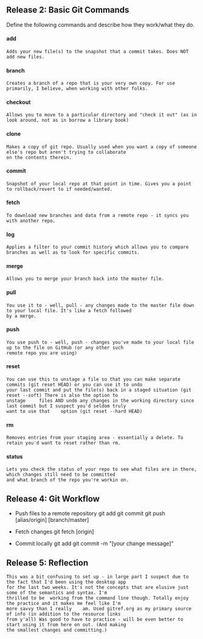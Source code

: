 ## Release 2: Basic Git Commands
Define the following commands and describe how they work/what they do.  


#### add
	Adds your new file(s) to the snapshot that a commit takes. Does NOT add new files.

#### branch
	Creates a branch of a repo that is your very own copy. For use primarily, I believe, when working with other folks.

#### checkout
	Allows you to move to a particular directory and "check it out" (as in look around, not as in borrow a library book)

#### clone
	Makes a copy of git repo. Usually used when you want a copy of someone else's repo but aren't trying to collaborate 
	on the contents therein.

#### commit
	Snapshot of your local repo at that point in time. Gives you a point to rollback/revert to if needed/wanted. 

#### fetch
	To download new branches and data from a remote repo - it syncs you with another repo. 

#### log
	Applies a filter to your commit history which allows you to compare branches as well as to look for specific commits.

#### merge
	Allows you to merge your branch back into the master file.

#### pull
	You use it to - well, pull - any changes made to the master file down to your local file. It's like a fetch followed 
	by a merge.

#### push
	You use push to - well, push - changes you've made to your local file up to the file on GitHub (or any other such 
	remote repo you are using)

#### reset
	You can use this to unstage a file so that you can make separate commits (git reset HEAD) or you can use it to undo 
	your last commit and put the file(s) back in a staged situation (git reset --soft) There is also the option to 
	unstage 	files AND undo any changes in the working directory since last commit but I suspect you'd seldom truly 
	want to use that 	option (git reset --hard HEAD)

#### rm
	Removes entries from your staging area - essentially a delete. To retain you'd want to reset rather than rm.

#### status
	Lets you check the status of your repo to see what files are in there, which changes still need to be committed 
	and what branch of the repo you're workin on.

## Release 4: Git Workflow

- Push files to a remote repository
		git add 
		git commit
		git push [alias/origin] [branch/master]

- Fetch changes
		git fetch [origin]
		
- Commit locally
		git add
		git commit -m "[your change message]"

## Release 5: Reflection
	This was a bit confusing to set up - in large part I suspect due to the fact that I'd been using the desktop app 
	for the last two weeks. It's not the concepts that are elusive just some of the semantics and syntax. I'm 
	thrilled to be 	working from the command line though. Totally enjoy the practice and it makes me feel like I'm 
	more savvy than I really 	am. Used gitref.org as my primary source of info (in addition to the resource links 
	from y'all) Was good to have to practice - will be even better to start using it from here on out. (And making 
	the smallest changes and committing.)
